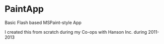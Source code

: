 # PaintApp
Basic Flash based MSPaint-style App

I created this from scratch during my Co-ops with Hanson Inc. during 2011-2013
